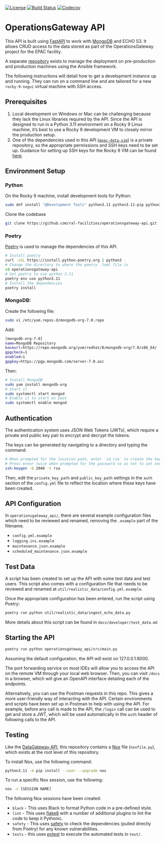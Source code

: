 [![License](https://img.shields.io/badge/License-Apache_2.0-blue.svg)](https://opensource.org/licenses/Apache-2.0)
[![Build Status](https://github.com/ral-facilities/operationsgateway-api/workflows/CI/badge.svg?branch=main)](https://github.com/ral-facilities/operationsgateway-api/actions?query=workflow%3A%22CI%22)
[![Codecov](https://codecov.io/gh/ral-facilities/operationsgateway-api/branch/main/graph/badge.svg)](https://codecov.io/gh/ral-facilities/operationsgateway-api)


# OperationsGateway API
This API is built using [FastAPI](https://fastapi.tiangolo.com/) to work with [MongoDB](https://www.mongodb.com/) and ECHO S3. It allows CRUD access to the data stored as part of the OperationsGateway project for the EPAC facility.

A separate [repository](https://github.com/ral-facilities/operationsgateway-ansible) exists to manage the deployment on pre-production and production machines using the Ansible framework.

The following instructions will detail how to get a development instance up and running. They can run on a command line and are tailored for a new `rocky-9-nogui` virtual machine with SSH access.

## Prerequisites

1) Local development on Windows or Mac can be challenging because they lack the Linux libraries required by the API. Since the API is designed to run in a Python 3.11 environment on a Rocky 9 Linux machine, it’s best to use a Rocky 9 development VM to closely mirror the production setup.
2) One of the dependencies used in this API [(`epac-data-sim`)](https://github.com/CentralLaserFacility/EPAC-DataSim) is a private repository, so the appropriate permissions and SSH keys need to be set up. Guidance for setting up SSH keys for the Rocky 9 VM can be found [here](https://docs.github.com/en/authentication/connecting-to-github-with-ssh/generating-a-new-ssh-key-and-adding-it-to-the-ssh-agent?platform=linux).


## Environment Setup

### Python

On the Rocky 9 machine, install development tools for Python:

```bash
sudo dnf install "@Development Tools" python3.11 python3.11-pip python3.11-setuptools python3.11-devel openldap-devel git
```

Clone the codebase

```bash
git clone https://github.com/ral-facilities/operationsgateway-api.git
```

### Poetry

[Poetry](https://python-poetry.org/) is used to manage the dependencies of this API.

```bash
# Install poetry
curl -sSL https://install.python-poetry.org | python3 -
# Change the directory to where the poetry .toml file is
cd operationsgateway-api
# Set poetry to use python 3.11
poetry env use python3.11
# Install the dependencies
poetry install
```

### MongoDB:

Create the following file:

```bash
sudo vi /etc/yum.repos.d/mongodb-org-7.0.repo
```

Add:

```bash
[mongodb-org-7.0]
name=MongoDB Repository
baseurl=https://repo.mongodb.org/yum/redhat/8/mongodb-org/7.0/x86_64/
gpgcheck=1
enabled=1
gpgkey=https://pgp.mongodb.com/server-7.0.asc
```

Then:

```bash
# Install MongoDB
sudo yum install mongodb-org
# Start it
sudo systemctl start mongod
# Enable it to start on boot
sudo systemctl enable mongod
```

## Authentication

The authentication system uses JSON Web Tokens (JWTs), which require a private and public key pair to encrypt and decrypt the tokens.

The keys can be generated by navigating to a directory and typing the command:

```bash
# When prompted for the location path, enter `id_rsa` to create the keys in the current directory rather than in your home directory.
# Press enter twice when prompted for the password so as not to set one.
ssh-keygen -b 2048 -t rsa
```

Then, edit the ```private_key_path``` and ```public_key_path``` settings in the ```auth``` section of the ```config.yml``` file to reflect the location where these keys have been created.

## API Configuration

In `operationsgateway_api/`, there are several example configuration files which need to be reviewed and renamed, removing the `.example` part of the filename.

- `config.yml.example`
- `logging.ini.example`
- `maintenance.json.example`
- `scheduled_maintenance.json.example`

## Test Data

A script has been created to set up the API with some test data and test users. This script also comes with a configuration file that needs to be reviewed and renamed at `util/realistic_data/config.yml.example`.

Once the appropriate configuration has been entered, run the script using Poetry:

```bash
poetry run python util/realistic_data/ingest_echo_data.py
```

More details about this script can be found in `docs/developer/test_data.md`

## Starting the API

```bash
poetry run python operationsgateway_api/src/main.py
```

Assuming the default configuration, the API will exist on 127.0.0.1:8000.

The port forwarding service on most IDEs will allow you to access the API on the remote VM through your local web browser. Then, you can visit `/docs` in a browser, which will give an OpenAPI interface detailing each of the endpoints.

Alternatively, you can use the Postman requests in this repo. This gives a more user-friendly way of interacting with the API. Certain environments and scripts have been set up in Postman to help with using the API. For example, before any call is made to the API, the `/login` call can be used to get and store a JWT, which will be used automatically in the `auth` header of following calls to the API.

## Testing

Like the [DataGateway API](https://github.com/ral-facilities/datagateway-api), this repository contains a [Nox](https://nox.thea.codes) file (`noxfile.py`), which exists at the root level of this repository.

To install Nox, use the following command:

```bash
python3.11 -m pip install --user --upgrade nox
```

To run a specific Nox session, use the following:

```bash
nox -s [SESSION NAME]
```

The following Nox sessions have been created:

- `black` - This uses Black to format Python code in a pre-defined style.
- `lint` - This uses [flake8](https://flake8.pycqa.org/en/latest/) with a number of additional plugins to lint the code to keep it Pythonic.
- `safety` - This uses [safety](https://github.com/pyupio/safety) to check the dependencies (pulled directly from Poetry) for any known vulnerabilities.
- `tests` - this uses [pytest](https://docs.pytest.org/en/stable/) to execute the automated tests in `test/`.

